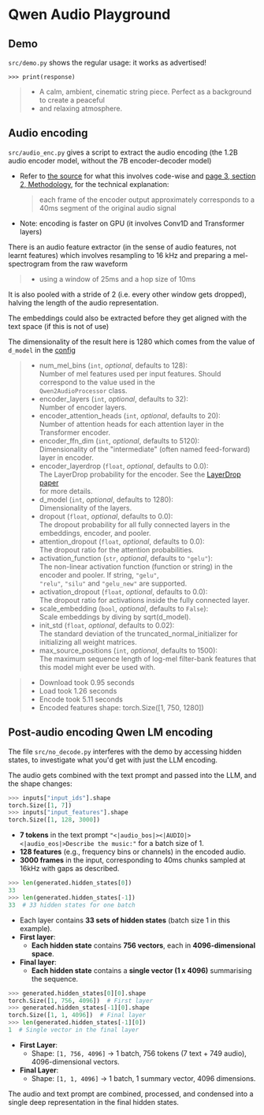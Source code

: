 # Qwen Audio Playground

## Demo

`src/demo.py` shows the regular usage: it works as advertised!

```
>>> print(response)
```

> - A calm, ambient, cinematic string piece. Perfect as a background to create a peaceful
> - and relaxing atmosphere.

## Audio encoding

`src/audio_enc.py` gives a script to extract the audio encoding (the 1.2B audio encoder model, without the 7B encoder-decoder model)

- Refer to [the source](https://github.com/huggingface/transformers/blob/504c4d36929b6bb8a8c2ecfad0f2625f4075f22a/src/transformers/models/qwen2_audio/#L851)
  for what this involves code-wise and [page 3, section 2, Methodology](https://arxiv.org/pdf/2407.10759), for the technical explanation:

  > each frame of the encoder output approximately corresponds to a 40ms segment of the original audio signal

- Note: encoding is faster on GPU (it involves Conv1D and Transformer layers)

There is an audio feature extractor (in the sense of audio features, not learnt features) which
involves resampling to 16 kHz and preparing a mel-spectrogram from the raw waveform

> - using a window of 25ms and a hop size of 10ms

It is also pooled with a stride of 2 (i.e. every other window gets dropped), halving the length of the audio representation.

The embeddings could also be extracted before they get aligned with the text space (if this is not of use)

The dimensionality of the result here is 1280 which comes from the value of `d_model` in the
[config](https://github.com/huggingface/transformers/blob/main/src/transformers/models/qwen2_audio/configuration_qwen2_audio.py)

> - num_mel_bins (`int`, *optional*, defaults to 128):    
>      Number of mel features used per input features. Should correspond to the value used in the   
>      `Qwen2AudioProcessor` class.   
> - encoder_layers (`int`, *optional*, defaults to 32):   
>      Number of encoder layers.    
> - encoder_attention_heads (`int`, *optional*, defaults to 20):    
>      Number of attention heads for each attention layer in the Transformer encoder.   
> - encoder_ffn_dim (`int`, *optional*, defaults to 5120):   
>      Dimensionality of the "intermediate" (often named feed-forward) layer in encoder.   
> - encoder_layerdrop (`float`, *optional*, defaults to 0.0):  
>      The LayerDrop probability for the encoder. See the [LayerDrop paper](https://arxiv.org/abs/1909.11556)  
>      for more details.  
> - d_model (`int`, *optional*, defaults to 1280):  
>      Dimensionality of the layers.  
> - dropout (`float`, *optional*, defaults to 0.0):  
>      The dropout probability for all fully connected layers in the embeddings, encoder, and pooler.  
> - attention_dropout (`float`, *optional*, defaults to 0.0):  
>      The dropout ratio for the attention probabilities.  
> - activation_function (`str`, *optional*, defaults to `"gelu"`):  
>      The non-linear activation function (function or string) in the encoder and pooler. If string, `"gelu"`,  
>      `"relu"`, `"silu"` and `"gelu_new"` are supported.  
> - activation_dropout (`float`, *optional*, defaults to 0.0):  
>      The dropout ratio for activations inside the fully connected layer.  
> - scale_embedding (`bool`, *optional*, defaults to `False`):  
>      Scale embeddings by diving by sqrt(d_model).  
> - init_std (`float`, *optional*, defaults to 0.02):  
>      The standard deviation of the truncated_normal_initializer for initializing all weight matrices.  
> - max_source_positions (`int`, *optional*, defaults to 1500):  
>      The maximum sequence length of log-mel filter-bank features that this model might ever be used with.  

> - Download took 0.95 seconds
> - Load took 1.26 seconds
> - Encode took 5.11 seconds
> - Encoded features shape: torch.Size([1, 750, 1280])

## Post-audio encoding Qwen LM encoding

The file `src/no_decode.py` interferes with the demo by accessing hidden states, to investigate what
you'd get with just the LLM encoding.

The audio gets combined with the text prompt and passed into the LLM, and the shape changes:

```py
>>> inputs["input_ids"].shape
torch.Size([1, 7])
>>> inputs["input_features"].shape
torch.Size([1, 128, 3000])
```

- **7 tokens** in the text prompt `"<|audio_bos|><|AUDIO|><|audio_eos|>Describe the music:"` for a batch size of 1.
- **128 features** (e.g., frequency bins or channels) in the encoded audio.
- **3000 frames** in the input, corresponding to 40ms chunks sampled at 16kHz with gaps as described.

```py
>>> len(generated.hidden_states[0])
33
>>> len(generated.hidden_states[-1])
33  # 33 hidden states for one batch
```

- Each layer contains **33 sets of hidden states** (batch size 1 in this example).
- **First layer**:  
  - **Each hidden state** contains **756 vectors**, each in **4096-dimensional space**.
- **Final layer**:
  - **Each hidden state** contains a **single vector (1 x 4096)** summarising the sequence.


```python
>>> generated.hidden_states[0][0].shape
torch.Size([1, 756, 4096])  # First layer
>>> generated.hidden_states[-1][0].shape
torch.Size([1, 1, 4096])  # Final layer
>>> len(generated.hidden_states[-1][0])
1  # Single vector in the final layer
```

- **First Layer**:
  - Shape: `[1, 756, 4096]` → 1 batch, 756 tokens (7 text + 749 audio), 4096-dimensional vectors.
- **Final Layer**:
  - Shape: `[1, 1, 4096]` → 1 batch, 1 summary vector, 4096 dimensions.

The audio and text prompt are combined, processed, and condensed into a single deep representation in the final hidden states.
